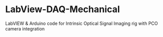 # LabView-DAQ-Mechanical
LabVIEW &amp; Arduino code for Intrinsic Optical Signal Imaging rig with PCO camera integration
